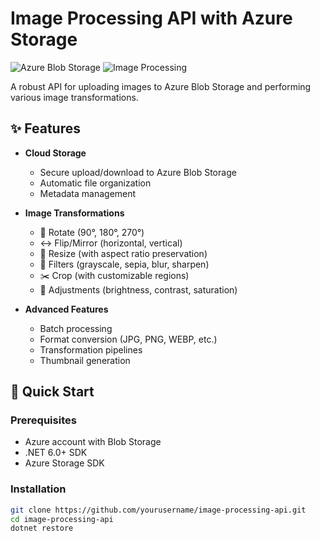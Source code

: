 # Image Processing API with Azure Storage

![Azure Blob Storage](https://img.shields.io/badge/Azure%20Blob%20Storage-0089D6?logo=microsoft-azure&logoColor=white)
![Image Processing](https://img.shields.io/badge/Image%20Processing-FF6F61?logo=opencv&logoColor=white)

A robust API for uploading images to Azure Blob Storage and performing various image transformations.

## ✨ Features

- **Cloud Storage**
  - Secure upload/download to Azure Blob Storage
  - Automatic file organization
  - Metadata management

- **Image Transformations**
  - 🔄 Rotate (90°, 180°, 270°)
  - ↔️ Flip/Mirror (horizontal, vertical)
  - 📏 Resize (with aspect ratio preservation)
  - 🎨 Filters (grayscale, sepia, blur, sharpen)
  - ✂️ Crop (with customizable regions)
  - 🌈 Adjustments (brightness, contrast, saturation)

- **Advanced Features**
  - Batch processing
  - Format conversion (JPG, PNG, WEBP, etc.)
  - Transformation pipelines
  - Thumbnail generation

## 🚀 Quick Start

### Prerequisites
- Azure account with Blob Storage
- .NET 6.0+ SDK
- Azure Storage SDK

### Installation
```bash
git clone https://github.com/yourusername/image-processing-api.git
cd image-processing-api
dotnet restore
